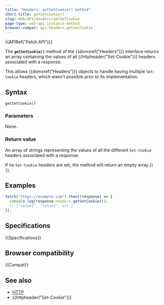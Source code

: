 ```yaml
---
title: "Headers: getSetCookie() method"
short-title: getSetCookie()
slug: Web/API/Headers/getSetCookie
page-type: web-api-instance-method
browser-compat: api.Headers.getSetCookie
---
```


{{APIRef("Fetch API")}}

The **`getSetCookie()`** method of the {{domxref("Headers")}} interface returns an array containing the values of all {{httpheader("Set-Cookie")}} headers associated with a response.

This allows {{domxref("Headers")}} objects to handle having multiple `Set-Cookie` headers, which wasn't possible prior to its implementation.

## Syntax

```js-nolint
getSetCookie()
```

### Parameters

None.

### Return value

An array of strings representing the values of all the different `Set-Cookie` headers associated with a response.

If no `Set-Cookie` headers are set, the method will return an empty array (`[ ]`).

## Examples

```js
fetch("https://example.com").then((response) => {
  console.log(response.headers.getSetCookie());
  // ["value1", "value2", etc.]
});
```

## Specifications

{{Specifications}}

## Browser compatibility

{{Compat}}

## See also

- [HTTP](/en-US/docs/Web/HTTP)
- {{httpheader("Set-Cookie")}}
